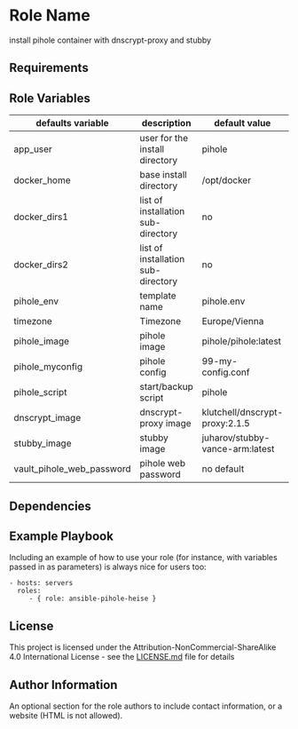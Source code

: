 Role Name
=========

install pihole container with dnscrypt-proxy and stubby

Requirements
------------


Role Variables
--------------
| defaults variable | description |default value|mandatory|
|-------------------|-------------|-------------|---------|
|app_user|user for the install directory| pihole|no|
|docker_home|base install directory| /opt/docker|no|
|docker_dirs1|list of installation sub-directory|no|
|docker_dirs2|list of installation sub-directory|no|
|pihole_env| template name|pihole.env|no|
|timezone|Timezone| Europe/Vienna|no|
|pihole_image|pihole image|pihole/pihole:latest|no|
|pihole_myconfig|pihole config|99-my-config.conf|no|
|pihole_script|start/backup script|pihole|no|
|dnscrypt_image|dnscrypt-proxy image|klutchell/dnscrypt-proxy:2.1.5|no|
|stubby_image|stubby image|juharov/stubby-vance-arm:latest|no|
|vault_pihole_web_password|pihole web password|no default|yes|


Dependencies
------------


Example Playbook
----------------

Including an example of how to use your role (for instance, with variables passed in as parameters) is always nice for users too:

    - hosts: servers
      roles:
         - { role: ansible-pihole-heise }

License
-------

This project is licensed under the Attribution-NonCommercial-ShareAlike 4.0 International License - see the [LICENSE.md](LICENSE.md) file for details

Author Information
------------------

An optional section for the role authors to include contact information, or a website (HTML is not allowed).
